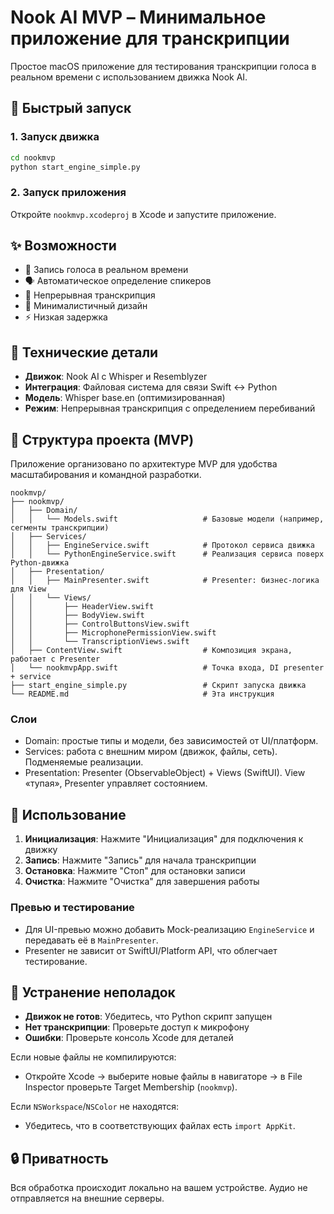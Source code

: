 # Nook AI MVP – Минимальное приложение для транскрипции

Простое macOS приложение для тестирования транскрипции голоса в реальном времени с использованием движка Nook AI.

## 🚀 Быстрый запуск

### 1. Запуск движка
```bash
cd nookmvp
python start_engine_simple.py
```

### 2. Запуск приложения
Откройте `nookmvp.xcodeproj` в Xcode и запустите приложение.

## ✨ Возможности

- 🎤 Запись голоса в реальном времени
- 🗣️ Автоматическое определение спикеров
- 📝 Непрерывная транскрипция
- 🎨 Минималистичный дизайн
- ⚡ Низкая задержка

## 🔧 Технические детали

- **Движок**: Nook AI с Whisper и Resemblyzer
- **Интеграция**: Файловая система для связи Swift ↔ Python
- **Модель**: Whisper base.en (оптимизированная)
- **Режим**: Непрерывная транскрипция с определением перебиваний

## 📁 Структура проекта (MVP)

Приложение организовано по архитектуре MVP для удобства масштабирования и командной разработки.

```
nookmvp/
├── nookmvp/
│   ├── Domain/
│   │   └── Models.swift                   # Базовые модели (например, сегменты транскрипции)
│   ├── Services/
│   │   ├── EngineService.swift            # Протокол сервиса движка
│   │   └── PythonEngineService.swift      # Реализация сервиса поверх Python-движка
│   ├── Presentation/
│   │   ├── MainPresenter.swift            # Presenter: бизнес-логика для View
│   │   └── Views/
│   │       ├── HeaderView.swift
│   │       ├── BodyView.swift
│   │       ├── ControlButtonsView.swift
│   │       ├── MicrophonePermissionView.swift
│   │       └── TranscriptionViews.swift
│   ├── ContentView.swift                  # Композиция экрана, работает с Presenter
│   └── nookmvpApp.swift                   # Точка входа, DI presenter + service
├── start_engine_simple.py                 # Скрипт запуска движка
└── README.md                              # Эта инструкция
```

### Слои
- Domain: простые типы и модели, без зависимостей от UI/платформ.
- Services: работа с внешним миром (движок, файлы, сеть). Подменяемые реализации.
- Presentation: Presenter (ObservableObject) + Views (SwiftUI). View «тупая», Presenter управляет состоянием.

## 🎯 Использование

1. **Инициализация**: Нажмите "Инициализация" для подключения к движку
2. **Запись**: Нажмите "Запись" для начала транскрипции
3. **Остановка**: Нажмите "Стоп" для остановки записи
4. **Очистка**: Нажмите "Очистка" для завершения работы

### Превью и тестирование
- Для UI-превью можно добавить Mock-реализацию `EngineService` и передавать её в `MainPresenter`.
- Presenter не зависит от SwiftUI/Platform API, что облегчает тестирование.

## 🐛 Устранение неполадок

- **Движок не готов**: Убедитесь, что Python скрипт запущен
- **Нет транскрипции**: Проверьте доступ к микрофону
- **Ошибки**: Проверьте консоль Xcode для деталей

Если новые файлы не компилируются:
- Откройте Xcode → выберите новые файлы в навигаторе → в File Inspector проверьте Target Membership (`nookmvp`).

Если `NSWorkspace`/`NSColor` не находятся:
- Убедитесь, что в соответствующих файлах есть `import AppKit`.

## 🔒 Приватность

Вся обработка происходит локально на вашем устройстве. Аудио не отправляется на внешние серверы.
